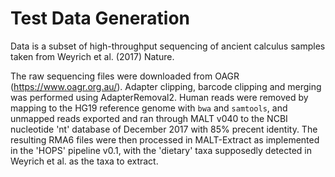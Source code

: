 # Test Data Generation

Data is a subset of high-throughput sequencing of ancient calculus samples taken from Weyrich et al. (2017) Nature.

The raw sequencing files were downloaded from OAGR (https://www.oagr.org.au/). Adapter clipping, barcode clipping and merging was performed using AdapterRemoval2. Human reads were removed by mapping to the HG19 reference genome with `bwa` and `samtools`, and unmapped reads exported and ran through MALT v040 to the NCBI nucleotide 'nt' database of December 2017 with 85% precent identity. The resulting RMA6 files were then processed in MALT-Extract as implemented in the 'HOPS' pipeline v0.1, with the 'dietary' taxa supposedly detected in Weyrich et al. as the taxa to extract.
